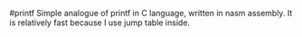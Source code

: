 #printf
Simple analogue of printf in C language, written in nasm assembly. 
It is relatively fast because I use jump table inside. 
